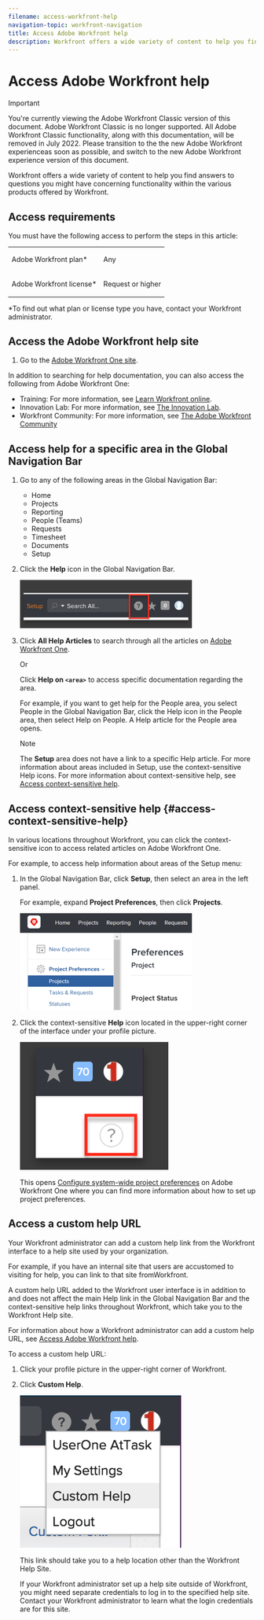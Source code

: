 ```yaml
---
filename: access-workfront-help
navigation-topic: workfront-navigation
title: Access Adobe Workfront help
description: Workfront offers a wide variety of content to help you find answers to questions you might have concerning functionality within the various products offered by Workfront.
---
```


# Access Adobe Workfront help

>[!IMPORTANT]
>
>You're currently viewing the Adobe Workfront Classic version of this document. Adobe Workfront Classic is no longer supported. All Adobe Workfront Classic functionality, along with this documentation, will be removed in July 2022. Please transition to the the new Adobe Workfront experienceas soon as possible, and switch to the new Adobe Workfront experience version of this document.

Workfront offers a wide variety of content to help you find answers to questions you might have concerning functionality within the various products offered by Workfront.

## Access requirements

You must have the following access to perform the steps in this article:

<table> 
 <col> 
 </col> 
 <col> 
 </col> 
 <tbody> 
  <tr> 
   <td role="rowheader">Adobe Workfront plan*</td> 
   <td> <p>Any</p> </td> 
  </tr> 
  <tr> 
   <td role="rowheader">Adobe Workfront license*</td> 
   <td> <p>Request or higher</p> </td> 
  </tr> 
 </tbody> 
</table>

&#42;To find out what plan or license type you have, contact your Workfront administrator.

## Access the Adobe Workfront help site

1. Go to the [Adobe Workfront One site](https://one.workfront.com/).

In addition to searching for help documentation, you can also access the following from Adobe Workfront One:

* Training: For more information, see [Learn Workfront online](https://one.workfront.com/s/training).
* Innovation Lab: For more information, see [The Innovation Lab](../../../workfront-basics/tips-tricks-and-troubleshooting/idea-exchange.md).
* Workfront Community: For more information, see [The Adobe Workfront Community](../../../workfront-basics/tips-tricks-and-troubleshooting/workfront-community.md)

## Access help for a specific area in the Global Navigation Bar

1. Go to any of the following areas in the Global Navigation Bar:

   * Home
   * Projects
   * Reporting
   * People (Teams)  
   * Requests
   * Timesheet
   * Documents
   * Setup

1. Click the **Help** icon in the Global Navigation Bar.

   ![](assets/help-icon-in-the-global-nav-350x98.png)

1. Click **All Help Articles** to search through all the articles on [Adobe Workfront One](https://one.workfront.com/).

   Or

   Click **Help on `<area>`** to access specific documentation regarding the area.

   For example, if you want to get help for the People area, you select People in the Global Navigation Bar, click the Help icon in the People area, then select Help on People. A Help article for the People area opens.

   >[!NOTE]
   >
   >The **Setup** area does not have a link to a specific Help article. For more information about areas included in Setup, use the context-sensitive Help icons. For more information about context-sensitive help, see [Access context-sensitive help](#access-context-sensitive-help).

## Access context-sensitive help {#access-context-sensitive-help}

In various locations throughout Workfront, you can click the context-sensitive icon to access related articles on Adobe Workfront One.

For example, to access help information about areas of the Setup menu:

1. In the Global Navigation Bar, click **Setup**, then select an area in the left panel.

   For example, expand **Project Preferences**, then click **Projects**.

   ![](assets/context-sensitive-icon-350x197.png)

1. Click the context-sensitive **Help** icon located in the upper-right corner of the interface under your profile picture.

   ![](assets/context-sensitive-icon-standalone.png)

   This opens [Configure system-wide project preferences](../../../administration-and-setup/set-up-workfront/configure-system-defaults/set-project-preferences.md) on Adobe Workfront One where you can find more information about how to set up project preferences.

## Access a custom help URL

Your Workfront administrator can add a custom help link from the Workfront interface to a help site used by your organization.

For example, if you have an internal site that users are accustomed to visiting for help, you can link to that site fromWorkfront.

A custom help URL added to the Workfront user interface is in addition to and does not affect the main Help link in the Global Navigation Bar and the context-sensitive help links throughout Workfront, which take you to the Workfront Help site.

For information about how a Workfront administrator can add a custom help URL, see [Access Adobe Workfront help](#configuring-a-custom-help-url).

To access a custom help URL:

1. Click your profile picture in the upper-right corner of Workfront. 
1. Click **Custom Help**. 

   <!--
   <MadCap:conditionalText data-mc-conditions="QuicksilverOrClassic.Draft mode">
   Just guessing on this until Marvel team adds it.
   </MadCap:conditionalText>
   -->

   ![](assets/custom-help-url.png)

   This link should take you to a help location other than the Workfront Help Site.

   If your Workfront administrator set up a help site outside of Workfront, you might need separate credentials to log in to the specified help site. Contact your Workfront administrator to learn what the login credentials are for this site.

